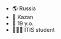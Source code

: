 - 🌎 Russia
- 📍 Kazan
- 📅 19 y.o.
- 👨🏻‍🎓 ITIS student

<!---
vSMFDv/vSMFDv is a ✨ special ✨ repository because its `README.md` (this file) appears on your GitHub profile.
You can click the Preview link to take a look at your changes.
--->
